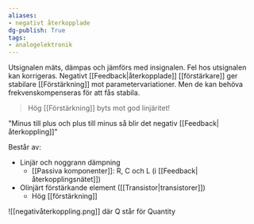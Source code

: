 ```yaml
---
aliases: 
- negativt återkopplade
dg-publish: True
tags: 
- analogelektronik
---
```

Utsignalen mäts, dämpas och jämförs med insignalen. Fel hos utsignalen kan korrigeras. Negativt [[Feedback|återkopplade]] [[förstärkare]] ger stabilare [[Förstärkning]] mot parametervariationer. Men de kan behöva frekvenskompenseras för att fås stabila.	

> Hög [[Förstärkning]] byts mot god linjäritet!


"Minus till plus och plus till minus så blir det negativ [[Feedback|återkoppling]]"

Består av:
- Linjär och noggrann dämpning
	- [[Passiva komponenter]]: R, C och L (i [[Feedback|återkopplingsnätet]])
- Olinjärt förstärkande element ([[Transistor|transistorer]])
	- Hög [[förstärkning]]

![[negativåterkoppling.png]]
där Q står för Quantity